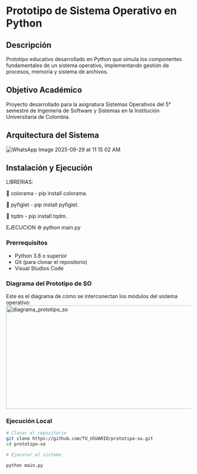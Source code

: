 ﻿# Prototipo de Sistema Operativo en Python

## Descripción
Prototipo educativo desarrollado en Python que simula los componentes fundamentales de un sistema operativo, implementando gestión de procesos, memoria y sistema de archivos.

## Objetivo Académico
Proyecto desarrollado para la asignatura Sistemas Operativos del 5° semestre de Ingeniería de Software y Sistemas en la Institución Universitaria de Colombia.

## Arquitectura del Sistema
![WhatsApp Image 2025-09-29 at 11 15 02 AM](https://github.com/user-attachments/assets/b38f5950-5612-4216-befb-7a0905d7556c)



## Instalación y Ejecución

LIBRERIAS:

📍 colorama
    - pip install colorama.
  
📍 pyfiglet
    - pip install pyfiglet.
  
📍 tqdm
    - pip install tqdm.

EJECUCION
⚙️ python main.py

### Prerrequisitos
- Python 3.8 o superior
- Git (para clonar el repositorio)
- Visual Studios Code

### Diagrama del Prototipo de SO

Este es el diagrama de cómo se interconectan los módulos del sistema operativo:
<img width="768" height="281" alt="diagrama_prototipo_so" src="https://github.com/user-attachments/assets/22f8569c-1757-4367-a955-db4d578c8cbd" />


### Ejecución Local
```bash
# Clonar el repositorio
git clone https://github.com/TU_USUARIO/prototipo-so.git
cd prototipo-so

# Ejecutar el sistema

python main.py







